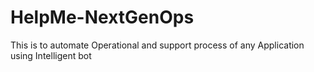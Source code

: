 # HelpMe-NextGenOps
This is to automate Operational and support process of any Application using Intelligent bot
